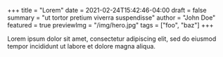 +++
title = "Lorem"
date = 2021-02-24T15:42:46-04:00
draft = false
summary = "ut tortor pretium viverra suspendisse"
author = "John Doe"
featured = true
previewImg = "/img/hero.jpg"
tags = ["foo", "baz"]
+++

Lorem ipsum dolor sit amet, consectetur
adipiscing elit, sed do eiusmod tempor
incididunt ut labore et dolore magna aliqua.
